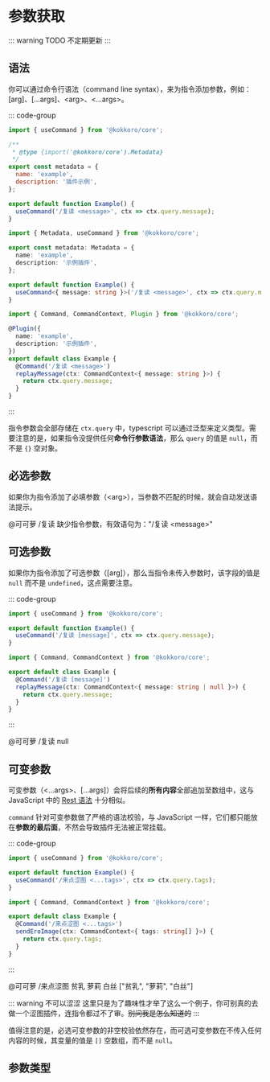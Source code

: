 # 参数获取

::: warning TODO
不定期更新
:::

## 语法

你可以通过命令行语法（command line syntax），来为指令添加参数，例如：[arg]、[...args]、&lt;arg>、&lt;...args>。

::: code-group

```javascript [javascript] {12}
import { useCommand } from '@kokkoro/core';

/**
 * @type {import('@kokkoro/core').Metadata}
 */
export const metadata = {
  name: 'example',
  description: '插件示例',
};

export default function Example() {
  useCommand('/复读 <message>', ctx => ctx.query.message);
}
```

```typescript [typescript (Hook)] {9}
import { Metadata, useCommand } from '@kokkoro/core';

export const metadata: Metadata = {
  name: 'example',
  description: '示例插件',
};

export default function Example() {
  useCommand<{ message: string }>('/复读 <message>', ctx => ctx.query.message);
}
```

```typescript [typescript (Decorator)] {8}
import { Command, CommandContext, Plugin } from '@kokkoro/core';

@Plugin({
  name: 'example',
  description: '示例插件',
})
export default class Example {
  @Command('/复读 <message>')
  replayMessage(ctx: CommandContext<{ message: string }>) {
    return ctx.query.message;
  }
}
```

:::

指令参数会全部存储在 `ctx.query` 中，typescript 可以通过泛型来定义类型。需要注意的是，如果指令没提供任何**命令行参数语法**，那么 `query` 的值是 `null`，而不是 `{}` 空对象。

## 必选参数

如果你为指令添加了必填参数（&lt;arg>），当参数不匹配的时候，就会自动发送语法提示。

<ChatPanel>
  <ChatMessage qq="2225151531" nickname="Yuki">@可可萝 /复读</ChatMessage>
  <ChatMessage qq="2854205915" nickname="可可萝">缺少指令参数，有效语句为："/复读 &lt;message>"</ChatMessage>
</ChatPanel>

## 可选参数

如果你为指令添加了可选参数（[arg]），那么当指令未传入参数时，该字段的值是 `null` 而不是 `undefined`，这点需要注意。

::: code-group

```javascript [hook] {4}
import { useCommand } from '@kokkoro/core';

export default function Example() {
  useCommand('/复读 [message]', ctx => ctx.query.message);
}
```

```typescript [decorator] {4}
import { Command, CommandContext } from '@kokkoro/core';

export default class Example {
  @Command('/复读 [message]')
  replayMessage(ctx: CommandContext<{ message: string | null }>) {
    return ctx.query.message;
  }
}
```

:::

<ChatPanel>
  <ChatMessage qq="2225151531" nickname="Yuki">@可可萝 /复读</ChatMessage>
  <ChatMessage qq="2854205915" nickname="可可萝">null</ChatMessage>
</ChatPanel>

## 可变参数

可变参数（&lt;...args>、[...args]）会将后续的**所有内容**全部追加至数组中，这与 JavaScript 中的 [Rest 语法](https://zh.javascript.info/rest-parameters-spread) 十分相似。

`command` 针对可变参数做了严格的语法校验，与 JavaScript 一样，它们都只能放在**参数的最后面**，不然会导致插件无法被正常挂载。

::: code-group

```javascript [hook] {4}
import { useCommand } from '@kokkoro/core';

export default function Example() {
  useCommand('/来点涩图 <...tags>', ctx => ctx.query.tags);
}
```

```typescript [decorator] {4}
import { Command, CommandContext } from '@kokkoro/core';

export default class Example {
  @Command('/来点涩图 <...tags>')
  sendEroImage(ctx: CommandContext<{ tags: string[] }>) {
    return ctx.query.tags;
  }
}
```

:::

<ChatPanel>
  <ChatMessage qq="2225151531" nickname="Yuki">@可可萝 /来点涩图 贫乳 萝莉 白丝</ChatMessage>
  <ChatMessage qq="2854205915" nickname="可可萝">["贫乳", "萝莉", "白丝"]</ChatMessage>
</ChatPanel>

::: warning 不可以涩涩
这里只是为了趣味性才举了这么一个例子，你可别真的去做一个涩图插件，连指令都过不了审。~~别问我是怎么知道的~~
:::

值得注意的是，必选可变参数的非空校验依然存在，而可选可变参数在不传入任何内容的时候，其变量的值是 `[]` 空数组，而不是 `null`。

## 参数类型
